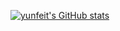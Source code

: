 [![yunfeit's GitHub stats](https://github-readme-stats.vercel.app/api?username=yunfeit)](https://github.com/yunfeit/github-readme-stats)
